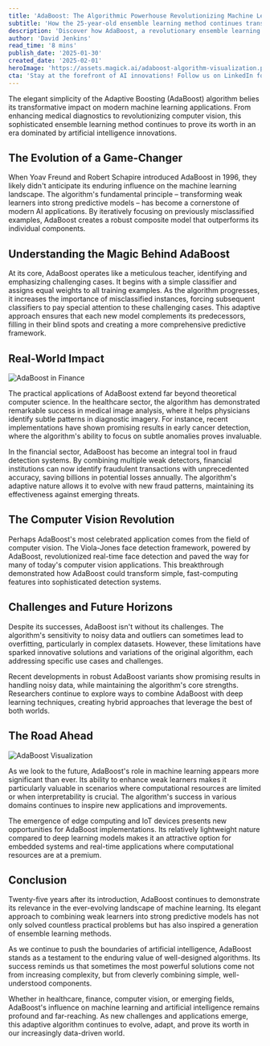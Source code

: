 ```yaml
---
title: 'AdaBoost: The Algorithmic Powerhouse Revolutionizing Machine Learning'
subtitle: 'How the 25-year-old ensemble learning method continues transforming AI applications'
description: 'Discover how AdaBoost, a revolutionary ensemble learning algorithm, continues to transform machine learning applications across healthcare, finance, and computer vision, while adapting to meet emerging technological challenges in AI and edge computing.'
author: 'David Jenkins'
read_time: '8 mins'
publish_date: '2025-01-30'
created_date: '2025-02-01'
heroImage: 'https://assets.magick.ai/adaboost-algorithm-visualization.png'
cta: 'Stay at the forefront of AI innovations! Follow us on LinkedIn for more insights into groundbreaking algorithms like AdaBoost and their real-world applications.'
---
```


The elegant simplicity of the Adaptive Boosting (AdaBoost) algorithm belies its transformative impact on modern machine learning applications. From enhancing medical diagnostics to revolutionizing computer vision, this sophisticated ensemble learning method continues to prove its worth in an era dominated by artificial intelligence innovations.

## The Evolution of a Game-Changer

When Yoav Freund and Robert Schapire introduced AdaBoost in 1996, they likely didn't anticipate its enduring influence on the machine learning landscape. The algorithm's fundamental principle – transforming weak learners into strong predictive models – has become a cornerstone of modern AI applications. By iteratively focusing on previously misclassified examples, AdaBoost creates a robust composite model that outperforms its individual components.

## Understanding the Magic Behind AdaBoost

At its core, AdaBoost operates like a meticulous teacher, identifying and emphasizing challenging cases. It begins with a simple classifier and assigns equal weights to all training examples. As the algorithm progresses, it increases the importance of misclassified instances, forcing subsequent classifiers to pay special attention to these challenging cases. This adaptive approach ensures that each new model complements its predecessors, filling in their blind spots and creating a more comprehensive predictive framework.

## Real-World Impact

![AdaBoost in Finance](https://i.magick.ai/PIXE/1738436153607_magick_img.webp)

The practical applications of AdaBoost extend far beyond theoretical computer science. In the healthcare sector, the algorithm has demonstrated remarkable success in medical image analysis, where it helps physicians identify subtle patterns in diagnostic imagery. For instance, recent implementations have shown promising results in early cancer detection, where the algorithm's ability to focus on subtle anomalies proves invaluable.

In the financial sector, AdaBoost has become an integral tool in fraud detection systems. By combining multiple weak detectors, financial institutions can now identify fraudulent transactions with unprecedented accuracy, saving billions in potential losses annually. The algorithm's adaptive nature allows it to evolve with new fraud patterns, maintaining its effectiveness against emerging threats.

## The Computer Vision Revolution

Perhaps AdaBoost's most celebrated application comes from the field of computer vision. The Viola-Jones face detection framework, powered by AdaBoost, revolutionized real-time face detection and paved the way for many of today's computer vision applications. This breakthrough demonstrated how AdaBoost could transform simple, fast-computing features into sophisticated detection systems.

## Challenges and Future Horizons

Despite its successes, AdaBoost isn't without its challenges. The algorithm's sensitivity to noisy data and outliers can sometimes lead to overfitting, particularly in complex datasets. However, these limitations have sparked innovative solutions and variations of the original algorithm, each addressing specific use cases and challenges.

Recent developments in robust AdaBoost variants show promising results in handling noisy data, while maintaining the algorithm's core strengths. Researchers continue to explore ways to combine AdaBoost with deep learning techniques, creating hybrid approaches that leverage the best of both worlds.

## The Road Ahead

![AdaBoost Visualization](https://i.magick.ai/PIXE/1738436153604_magick_img.webp)

As we look to the future, AdaBoost's role in machine learning appears more significant than ever. Its ability to enhance weak learners makes it particularly valuable in scenarios where computational resources are limited or when interpretability is crucial. The algorithm's success in various domains continues to inspire new applications and improvements.

The emergence of edge computing and IoT devices presents new opportunities for AdaBoost implementations. Its relatively lightweight nature compared to deep learning models makes it an attractive option for embedded systems and real-time applications where computational resources are at a premium.

## Conclusion

Twenty-five years after its introduction, AdaBoost continues to demonstrate its relevance in the ever-evolving landscape of machine learning. Its elegant approach to combining weak learners into strong predictive models has not only solved countless practical problems but has also inspired a generation of ensemble learning methods.

As we continue to push the boundaries of artificial intelligence, AdaBoost stands as a testament to the enduring value of well-designed algorithms. Its success reminds us that sometimes the most powerful solutions come not from increasing complexity, but from cleverly combining simple, well-understood components.

Whether in healthcare, finance, computer vision, or emerging fields, AdaBoost's influence on machine learning and artificial intelligence remains profound and far-reaching. As new challenges and applications emerge, this adaptive algorithm continues to evolve, adapt, and prove its worth in our increasingly data-driven world.